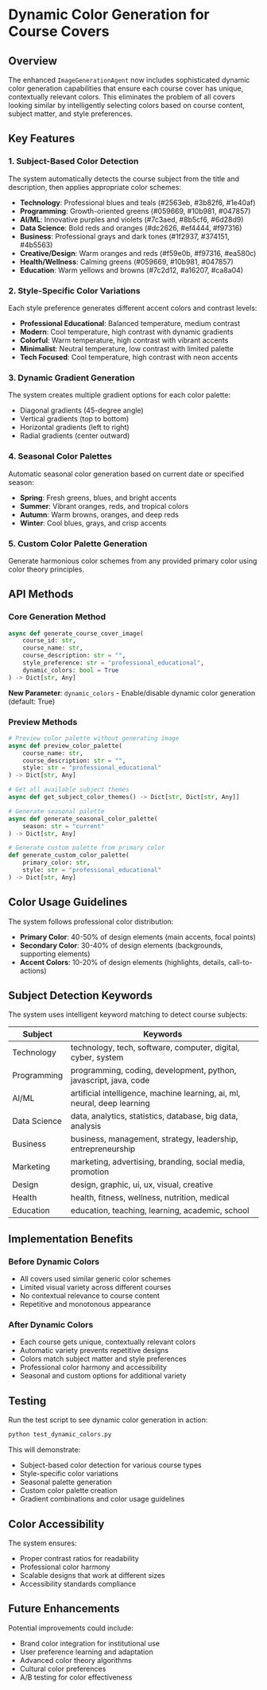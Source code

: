 # Dynamic Color Generation for Course Covers

## Overview

The enhanced `ImageGenerationAgent` now includes sophisticated dynamic color generation capabilities that ensure each course cover has unique, contextually relevant colors. This eliminates the problem of all covers looking similar by intelligently selecting colors based on course content, subject matter, and style preferences.

## Key Features

### 1. Subject-Based Color Detection

The system automatically detects the course subject from the title and description, then applies appropriate color schemes:

- **Technology**: Professional blues and teals (#2563eb, #3b82f6, #1e40af)
- **Programming**: Growth-oriented greens (#059669, #10b981, #047857)
- **AI/ML**: Innovative purples and violets (#7c3aed, #8b5cf6, #6d28d9)
- **Data Science**: Bold reds and oranges (#dc2626, #ef4444, #f97316)
- **Business**: Professional grays and dark tones (#1f2937, #374151, #4b5563)
- **Creative/Design**: Warm oranges and reds (#f59e0b, #f97316, #ea580c)
- **Health/Wellness**: Calming greens (#059669, #10b981, #047857)
- **Education**: Warm yellows and browns (#7c2d12, #a16207, #ca8a04)

### 2. Style-Specific Color Variations

Each style preference generates different accent colors and contrast levels:

- **Professional Educational**: Balanced temperature, medium contrast
- **Modern**: Cool temperature, high contrast with dynamic gradients
- **Colorful**: Warm temperature, high contrast with vibrant accents
- **Minimalist**: Neutral temperature, low contrast with limited palette
- **Tech Focused**: Cool temperature, high contrast with neon accents

### 3. Dynamic Gradient Generation

The system creates multiple gradient options for each color palette:
- Diagonal gradients (45-degree angle)
- Vertical gradients (top to bottom)
- Horizontal gradients (left to right)
- Radial gradients (center outward)

### 4. Seasonal Color Palettes

Automatic seasonal color generation based on current date or specified season:
- **Spring**: Fresh greens, blues, and bright accents
- **Summer**: Vibrant oranges, reds, and tropical colors
- **Autumn**: Warm browns, oranges, and deep reds
- **Winter**: Cool blues, grays, and crisp accents

### 5. Custom Color Palette Generation

Generate harmonious color schemes from any provided primary color using color theory principles.

## API Methods

### Core Generation Method

```python
async def generate_course_cover_image(
    course_id: str, 
    course_name: str, 
    course_description: str = "", 
    style_preference: str = "professional_educational",
    dynamic_colors: bool = True
) -> Dict[str, Any]
```

**New Parameter**: `dynamic_colors` - Enable/disable dynamic color generation (default: True)

### Preview Methods

```python
# Preview color palette without generating image
async def preview_color_palette(
    course_name: str, 
    course_description: str = "", 
    style: str = "professional_educational"
) -> Dict[str, Any]

# Get all available subject themes
async def get_subject_color_themes() -> Dict[str, Dict[str, Any]]

# Generate seasonal palette
async def generate_seasonal_color_palette(
    season: str = "current"
) -> Dict[str, Any]

# Generate custom palette from primary color
def generate_custom_color_palette(
    primary_color: str, 
    style: str = "professional_educational"
) -> Dict[str, Any]
```

## Color Usage Guidelines

The system follows professional color distribution:
- **Primary Color**: 40-50% of design elements (main accents, focal points)
- **Secondary Color**: 30-40% of design elements (backgrounds, supporting elements)
- **Accent Colors**: 10-20% of design elements (highlights, details, call-to-actions)

## Subject Detection Keywords

The system uses intelligent keyword matching to detect course subjects:

| Subject | Keywords |
|---------|----------|
| Technology | technology, tech, software, computer, digital, cyber, system |
| Programming | programming, coding, development, python, javascript, java, code |
| AI/ML | artificial intelligence, machine learning, ai, ml, neural, deep learning |
| Data Science | data, analytics, statistics, database, big data, analysis |
| Business | business, management, strategy, leadership, entrepreneurship |
| Marketing | marketing, advertising, branding, social media, promotion |
| Design | design, graphic, ui, ux, visual, creative |
| Health | health, fitness, wellness, nutrition, medical |
| Education | education, teaching, learning, academic, school |

## Implementation Benefits

### Before Dynamic Colors
- All covers used similar generic color schemes
- Limited visual variety across different courses
- No contextual relevance to course content
- Repetitive and monotonous appearance

### After Dynamic Colors
- Each course gets unique, contextually relevant colors
- Automatic variety prevents repetitive designs
- Colors match subject matter and style preferences
- Professional color harmony and accessibility
- Seasonal and custom options for additional variety

## Testing

Run the test script to see dynamic color generation in action:

```bash
python test_dynamic_colors.py
```

This will demonstrate:
- Subject-based color detection for various course types
- Style-specific color variations
- Seasonal palette generation
- Custom color palette creation
- Gradient combinations and color usage guidelines

## Color Accessibility

The system ensures:
- Proper contrast ratios for readability
- Professional color harmony
- Scalable designs that work at different sizes
- Accessibility standards compliance

## Future Enhancements

Potential improvements could include:
- Brand color integration for institutional use
- User preference learning and adaptation
- Advanced color theory algorithms
- Cultural color preferences
- A/B testing for color effectiveness
